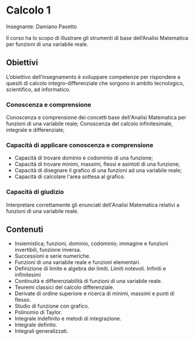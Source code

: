 # Calcolo 1

Insegnante: Damiano Pasetto

Il corso ha lo scopo di illustrare gli strumenti di base dell’Analisi Matematica per funzioni di una variabile reale.

## Obiettivi

L’obiettivo dell’insegnamento è sviluppare competenze per rispondere a quesiti di calcolo integro-differenziale che sorgono in ambito tecnologico, scientifico, ad informatico.

### Conoscenza e comprensione

Conoscenza e comprensione dei concetti base dell'Analisi Matematica per funzioni di una variabile reale;
Conoscenza del calcolo infinitesimale, integrale e differenziale;

### Capacità di applicare conoscenza e comprensione

- Capacità di trovare dominio e codominio di una funzione;
- Capacità di trovare minimi, massimi, flessi e asintoti di una funzione;
- Capacità di disegnare il grafico di una funzioni ad una variabile reale;
- Capacità di calcolare l'area sottesa al grafico.

### Capacità di giudizio

Interpretare correttamente gli enunciati dell'Analisi Matematica relativi a funzioni di una variabile reale.

## Contenuti

- Insiemistica; funzioni, dominio, codominio; immagine e funzioni invertibili, funzione inversa.
- Successioni e serie numeriche.
- Funzioni di una variabile reale e funzioni elementari.
- Definizione di limite e algebra dei limiti. Limiti notevoli. Infiniti e infinitesimi
- Continuità e differenziabilità di funzioni di una variabile reale.
- Teoremi classici del calcolo differenziale.
- Derivate di ordine superiore e ricerca di minimi, massimi e punti di flesso.
- Studio di funzione con grafico.
- Polinomio di Taylor.
- Integrale indefinito e metodi di integrazione.
- Integrale definito.
- Integrali generalizzati.
